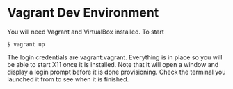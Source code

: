 
Vagrant Dev Environment
======================

You will need Vagrant and VirtualBox installed. To start 

```
$ vagrant up
```

The login credentials are vagrant:vagrant. Everything is in place so you will be able to start X11 once it is installed. Note that it will open a window and display a login prompt before it is done provisioning. Check the terminal you launched it from to see when it is finished.

